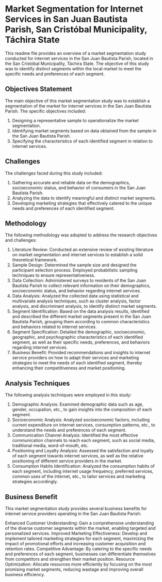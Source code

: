 # Market Segmentation for Internet Services in San Juan Bautista Parish, San Cristóbal Municipality, Táchira State

This readme file provides an overview of a market segmentation study conducted for internet services in the San Juan Bautista Parish, located in the San Cristóbal Municipality, Táchira State. The objective of this study was to identify distinct segments within the local market to meet the specific needs and preferences of each segment.

## Objectives Statement
The main objective of this market segmentation study was to establish a segmentation of the market for internet services in the San Juan Bautista Parish. The specific objectives included:
1. Designing a representative sample to operationalize the market segmentation.
2. Identifying market segments based on data obtained from the sample in the San Juan Bautista Parish.
3. Specifying the characteristics of each identified segment in relation to internet services.

## Challenges
The challenges faced during this study included:
1. Gathering accurate and reliable data on the demographics, socioeconomic status, and behavior of consumers in the San Juan Bautista Parish.
2. Analyzing the data to identify meaningful and distinct market segments.
3. Developing marketing strategies that effectively catered to the unique needs and preferences of each identified segment.

## Methodology
The following methodology was adopted to address the research objectives and challenges:
1. Literature Review: Conducted an extensive review of existing literature on market segmentation and internet services to establish a solid theoretical framework.
2. Sample Design: Determined the sample size and designed the participant selection process. Employed probabilistic sampling techniques to ensure representativeness.
3. Data Collection: Administered surveys to residents of the San Juan Bautista Parish to collect relevant information on their demographics, socioeconomic status, and behavior regarding internet services.
4. Data Analysis: Analyzed the collected data using statistical and multivariate analysis techniques, such as cluster analysis, factor analysis, and discriminant analysis, to identify distinct market segments.
5. Segment Identification: Based on the data analysis results, identified and described the different market segments present in the San Juan Bautista Parish, grouping them according to common characteristics and behaviors related to internet services.
6. Segment Specification: Detailed the demographic, socioeconomic, geographic, and psychographic characteristics of each identified segment, as well as their specific needs, preferences, and behaviors regarding internet services.
7. Business Benefit: Provided recommendations and insights to internet service providers on how to adapt their services and marketing strategies to meet the needs of each identified segment, thereby enhancing their competitiveness and market positioning.

## Analysis Techniques
The following analysis techniques were employed in this study:
1. Demographic Analysis: Examined demographic data such as age, gender, occupation, etc., to gain insights into the composition of each segment.
2. Socioeconomic Analysis: Analyzed socioeconomic factors, including current expenditure on internet services, consumption patterns, etc., to understand the needs and preferences of each segment.
3. Communication Channel Analysis: Identified the most effective communication channels to reach each segment, such as social media, traditional media, word-of-mouth, etc.
4. Positioning and Loyalty Analysis: Assessed the satisfaction and loyalty of each segment towards internet services, as well as the relative positioning of different service providers in the market.
5. Consumption Habits Identification: Analyzed the consumption habits of each segment, including internet usage frequency, preferred services, common uses of the internet, etc., to tailor services and marketing strategies accordingly.

## Business Benefit
This market segmentation study provides several business benefits for internet service providers operating in the San Juan Bautista Parish:

Enhanced Customer Understanding: Gain a comprehensive understanding of the diverse customer segments within the market, enabling targeted and personalized services.
Improved Marketing Effectiveness: Develop and implement tailored marketing strategies for each segment, maximizing the impact of promotional efforts and increasing customer acquisition and retention rates.
Competitive Advantage: By catering to the specific needs and preferences of each segment, businesses can differentiate themselves from competitors and strengthen their market position.
Resource Optimization: Allocate resources more efficiently by focusing on the most promising market segments, reducing wastage and improving overall business efficiency.
